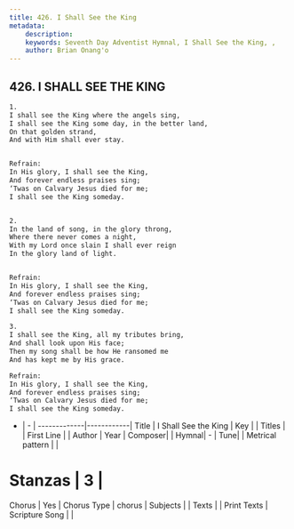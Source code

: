```yaml
---
title: 426. I Shall See the King
metadata:
    description: 
    keywords: Seventh Day Adventist Hymnal, I Shall See the King, , 
    author: Brian Onang'o
---
```



## 426. I SHALL SEE THE KING

```txt
1.
I shall see the King where the angels sing,
I shall see the King some day, in the better land,
On that golden strand,
And with Him shall ever stay.


Refrain:
In His glory, I shall see the King,
And forever endless praises sing;
‘Twas on Calvary Jesus died for me;
I shall see the King someday.


2.
In the land of song, in the glory throng,
Where there never comes a night,
With my Lord once slain I shall ever reign
In the glory land of light.


Refrain:
In His glory, I shall see the King,
And forever endless praises sing;
‘Twas on Calvary Jesus died for me;
I shall see the King someday.

3.
I shall see the King, all my tributes bring,
And shall look upon His face;
Then my song shall be how He ransomed me
And has kept me by His grace.

Refrain:
In His glory, I shall see the King,
And forever endless praises sing;
‘Twas on Calvary Jesus died for me;
I shall see the King someday.

```

- |   -  |
-------------|------------|
Title | I Shall See the King |
Key |  |
Titles |  |
First Line |  |
Author | 
Year | 
Composer|  |
Hymnal|  - |
Tune|  |
Metrical pattern | |
# Stanzas | 3 |
Chorus | Yes |
Chorus Type | chorus |
Subjects |  |
Texts |  |
Print Texts | 
Scripture Song |  |
  
